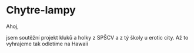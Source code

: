# Chytre-lampy
Ahoj,

jsem soutěžní projekt kluků a holky z SPŠCV a z tý školy u erotic city.
Až to vyhrajeme tak odletíme na Hawaii
